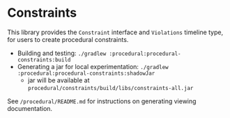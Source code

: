 # Constraints

This library provides the `Constraint` interface and `Violations` timeline type, for users to create procedural constraints.

- Building and testing: `./gradlew :procedural:procedural-constraints:build`
- Generating a jar for local experimentation: `./gradlew :procedural:procedural-constraints:shadowJar`
  - jar will be available at `procedural/constraints/build/libs/constraints-all.jar`

See `/procedural/README.md` for instructions on generating viewing documentation.
